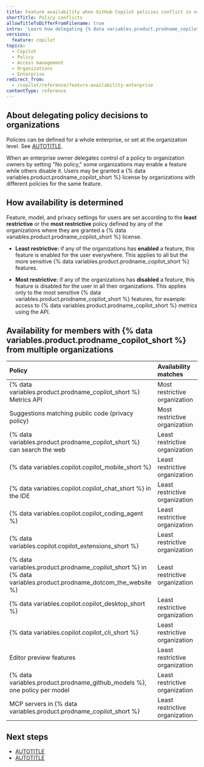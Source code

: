```yaml
---
title: Feature availability when GitHub Copilot policies conflict in organizations
shortTitle: Policy conflicts
allowTitleToDifferFromFilename: true
intro: 'Learn how delegating {% data variables.product.prodname_copilot_short %} policy decisions to organizations affects users granted a license by organizations with different policies.'
versions:
  feature: copilot
topics:
  - Copilot
  - Policy
  - Access management
  - Organizations
  - Enterprise
redirect_from:
  - /copilot/reference/feature-availability-enterprise
contentType: reference
---
```


## About delegating policy decisions to organizations

Policies can be defined for a whole enterprise, or set at the organization level. See [AUTOTITLE](/copilot/concepts/policies).

When an enterprise owner delegates control of a policy to organization owners by setting "No policy," some organizations may enable a feature while others disable it. Users may be granted a {% data variables.product.prodname_copilot_short %} license by organizations with different policies for the same feature.

## How availability is determined

Feature, model, and privacy settings for users are set according to the **least restrictive** or the **most restrictive** policy defined by any of the organizations where they are granted a {% data variables.product.prodname_copilot_short %} license.

* **Least restrictive:** if any of the organizations has **enabled** a feature, this feature is enabled for the user everywhere. This applies to all but the more sensitive {% data variables.product.prodname_copilot_short %} features.

* **Most restrictive:** if any of the organizations has **disabled** a feature, this feature is disabled for the user in all their organizations. This applies only to the most sensitive {% data variables.product.prodname_copilot_short %} features, for example: access to {% data variables.product.prodname_copilot_short %} metrics using the API.

## Availability for members with {% data variables.product.prodname_copilot_short %} from multiple organizations

<!--The table below uses the following sort order:
    1. Policies with "Most restrictive" at the top in alphabetic order.
    2. Follow with remaining policies in alphabetic order.-->

| Policy | Availability matches | More information |
| :---- | :---- | :---- |
| {% data variables.product.prodname_copilot_short %} Metrics API | Most restrictive organization | [AUTOTITLE](/rest/copilot/copilot-metrics) |
| Suggestions matching public code (privacy policy) | Most restrictive organization | [AUTOTITLE](/copilot/concepts/completions/code-suggestions) |
| {% data variables.product.prodname_copilot_short %} can search the web | Least restrictive organization | [AUTOTITLE](/copilot/responsible-use-of-github-copilot-features/responsible-use-of-github-copilot-chat-in-github#leveraging-a-web-search-to-answer-a-question) |
| {% data variables.copilot.copilot_mobile_short %} | Least restrictive organization | [AUTOTITLE](/copilot/responsible-use-of-github-copilot-features/responsible-use-of-github-copilot-chat-in-github-mobile) |
| {% data variables.copilot.copilot_chat_short %} in the IDE | Least restrictive organization | [AUTOTITLE](/copilot/responsible-use-of-github-copilot-features/responsible-use-of-github-copilot-chat-in-your-ide) |
| {% data variables.copilot.copilot_coding_agent %} | Least restrictive organization | [AUTOTITLE](/copilot/responsible-use-of-github-copilot-features/responsible-use-of-copilot-coding-agent-on-githubcom) |
| {% data variables.copilot.copilot_extensions_short %} | Least restrictive organization | [AUTOTITLE](/copilot/concepts/copilot-extensions/about-copilot-extensions) |
| {% data variables.product.prodname_copilot_short %} in {% data variables.product.prodname_dotcom_the_website %} | Least restrictive organization | [AUTOTITLE](/copilot/responsible-use-of-github-copilot-features/responsible-use-of-github-copilot-chat-in-github) |
| {% data variables.copilot.copilot_desktop_short %} | Least restrictive organization | [AUTOTITLE](/copilot/responsible-use-of-github-copilot-features/responsible-use-of-github-copilot-in-github-desktop) |
| {% data variables.copilot.copilot_cli_short %} | Least restrictive organization | [AUTOTITLE](/copilot/responsible-use-of-github-copilot-features/responsible-use-of-github-copilot-in-the-cli) |
| Editor preview features | Least restrictive organization | [AUTOTITLE](/free-pro-team@latest/site-policy/github-terms/github-pre-release-license-terms) |
| {% data variables.product.prodname_github_models %}, one policy per model | Least restrictive organization | [AUTOTITLE](/github-models/github-models-at-scale/manage-models-at-scale) |
| MCP servers in {% data variables.product.prodname_copilot_short %} | Least restrictive organization | [AUTOTITLE](/copilot/using-github-copilot/coding-agent/extending-copilot-coding-agent-with-mcp) |

## Next steps

* [AUTOTITLE](/copilot/how-tos/administer/organizations/managing-policies-for-copilot-in-your-organization)
* [AUTOTITLE](/copilot/how-tos/administer/enterprises/managing-policies-and-features-for-copilot-in-your-enterprise)
